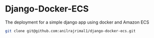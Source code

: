 # Django-Docker-ECS

The deployment for a simple django app using docker and Amazon ECS


```bash
git clone git@github.com:anilrajrimal1/django-docker-ecs.git
```
